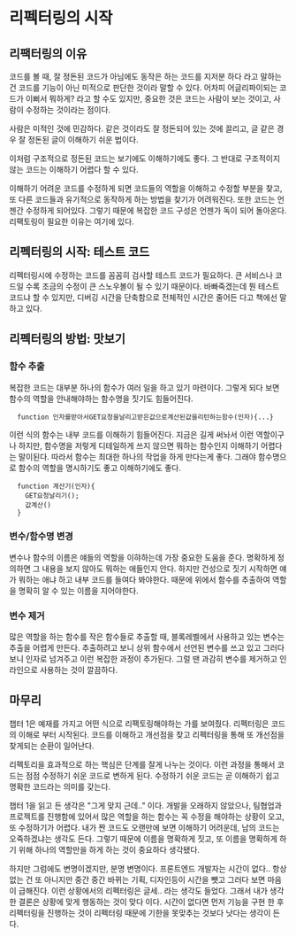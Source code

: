 # 리펙터링의 시작

## 리팩터링의 이유

코드를 볼 때, 잘 정돈된 코드가 아님에도 동작은 하는 코드를 지저분 하다 라고 말하는건 코드를 기능이 아닌 미적으로 판단한 것이라 말할 수 있다.
어차피 어글리파이되는 코드가 이뻐서 뭐하게? 라고 할 수도 있지만, 중요한 것은 코드는 사람이 보는 것이고, 사람이 수정하는 것이라는 점이다.

사람은 미적인 것에 민감하다. 같은 것이라도 잘 정돈되어 있는 것에 끌리고, 글 같은 경우 잘 정돈된 글이 이해하기 쉬운 법이다.

이처럼 구조적으로 정돈된 코드는 보기에도 이해하기에도 좋다. 그 반대로 구조적이지 않는 코드는 이해하기 어렵다 할 수 있다.

이해하기 어려운 코드를 수정하게 되면 코드들의 역할을 이해하고 수정할 부분을 찾고, 또 다른 코드들과 유기적으로 동작하게 하는 방법을 찾기가 어려워진다.
또한 코드는 언젠간 수정하게 되어있다. 그렇기 때문에 복잡한 코드 구성은 언젠가 독이 되어 돌아온다. 리팩토링이 필요한 이유는 여기에 있다.

## 리펙터링의 시작: 테스트 코드

리펙터링시에 수정하는 코드를 꼼꼼히 검사할 테스트 코드가 필요하다. 큰 서비스나 코드일 수록 조금의 수정이 큰 스노우볼이 될 수 있기 때문이다. 바빠죽겠는데 뭔
테스트 코드냐 할 수 있지만, 디버깅 시간을 단축함으로 전체적인 시간은 줄어든 다고 책에선 말하고 있다.

## 리펙터링의 방법: 맛보기

### 함수 추출

복잡한 코드는 대부분 하나의 함수가 여러 일을 하고 있기 마련이다. 그렇게 되다 보면 함수의 역할을 안내해야하는 함수명을 짓기도 힘들어진다.

```
  function 인자를받아서GET요청을날리고받은값으로계산된값을리턴하는함수(인자){...}
```

이런 식의 함수는 내부 코드를 이해하기 힘들어진다. 지금은 길게 써놔서 이런 역할이구나 하지만, 함수명을 저렇게 디테일하게 쓰지 않으면 뭐하는 함수인지 이해하기
어렵다는 말이된다. 따라서 함수는 최대한 하나의 작업을 하게 만다는게 좋다. 그래야 함수명으로 함수의 역할을 명시하기도 좋고 이해하기에도 좋다.

```
  function 계산기(인자){
    GET요청날리기();
    값계산()
  }
```

### 변수/함수명 변경

변수나 함수의 이름은 얘들의 역할을 이햐하는데 가장 중요한 도움을 준다. 명확하게 정의하면 그 내용을 보지 않아도 뭐하는 애들인지 안다. 하지만 건성으로 짓기 시작하면
얘가 뭐하는 애냐 하고 내부 코드를 들여다 봐야한다. 때문에 위에서 함수를 추출하여 역할을 명확히 알 수 있는 이름을 지어야한다.

### 변수 제거

많은 역할을 하는 함수를 작은 함수들로 추출할 때, 블록레벨에서 사용하고 있는 변수는 추출을 어렵게 만든다. 추출하려고 보니 상위 함수에서 선언된 변수를 쓰고 있고 그러다보니
인자로 넘겨주고 이런 복잡한 과정이 추가된다. 그럴 땐 과감히 변수를 제거하고 인라인으로 사용하는 것이 깔끔하다.

## 마무리

챕터 1은 예재를 가지고 어떤 식으로 리팩토링해야하는 가를 보여줬다. 리펙터링은 코드의 이해로 부터 시작된다. 코드를 이해하고 개선점을 찾고 리펙터링을 통해 또 개선점을 찾게되는
순환이 일어난다.

리펙토리을 효과적으로 하는 핵심은 단계를 잘게 나누는 것이다. 이런 과정을 통해서 코드는 점점 수정하기 쉬운 코드로 변하게 된다. 수정하기 쉬운 코드는 곧 이해하기 쉽고 명확한 코드라는 의미를 갖는다.

챕터 1을 읽고 든 생각은 "그게 맞지 근데.." 이다. 개발을 오래하지 않았으나, 팀협업과 프로젝트를 진행함에 있어서 많은 역할을 하는 함수는 꼭 수정을 해야하는 상황이 오고, 또 수정하기가 어렵다.
내가 짠 코드도 오랜만에 보면 이해하기 어려운데, 남의 코드는 오죽하겠냐는 생각도 든다. 그렇기 때문에 이름을 명확하게 짓고, 또 이름을 명확하게 하기 위해 하나의 역할만을 하게 하는 것이 중요하다 생각됐다.

하지만 그럼에도 변명이겠지만, 분명 변명이다. 프론트엔드 개발자는 시간이 없다.. 항상 없는 건 또 아니지만 중간 중간 바뀌는 기획, 디자인등이 시간을 뺏고 그러다 보면 마음이 급해진다. 이런 상황에서의 리펙터링은
글세.. 라는 생각도 들었다. 그래서 내가 생각한 결론은 상황에 맞게 행동하는 것이 맞다 이다. 시간이 없다면 먼저 기능을 구현 한 후 리펙터링을 진행하는 것이 리펙터링 때문에 기한을 못맞추는 것보다 낫다는 생각이 든다.

